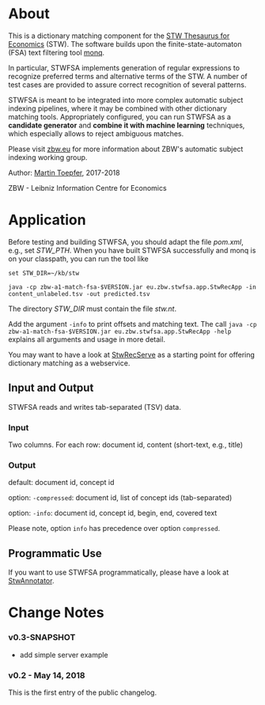 # About

This is a dictionary matching component for the [STW Thesaurus for Economics](http://zbw.eu/stw/version/latest/about) (STW).
The software builds upon the finite-state-automaton (FSA) text filtering tool [monq](https://github.com/HaraldKi/monqjfa).

In particular, STWFSA implements generation of regular expressions 
to recognize preferred terms and alternative terms of the STW.
A number of test cases are provided to assure correct recognition of several
patterns.

STWFSA is meant to be integrated into more complex automatic
subject indexing pipelines, where it may be combined with other dictionary
matching tools.
Appropriately configured, you can run STWFSA as a __candidate generator__ and 
__combine it with machine learning__ techniques, which especially allows to reject ambiguous matches.

Please visit [zbw.eu](https://www.zbw.eu) for more information about ZBW's automatic subject indexing working group.

Author: [Martin Toepfer](https://www.zbw.eu/de/forschung/science-2-0/martin-toepfer/), 2017-2018

ZBW - Leibniz Information Centre for Economics

# Application

Before testing and building STWFSA, you should adapt the file *pom.xml*, e.g., set *STW_PTH*.
When you have built STWFSA successfully and monq is on your classpath, you can run the tool like

```
set STW_DIR=~/kb/stw

java -cp zbw-a1-match-fsa-$VERSION.jar eu.zbw.stwfsa.app.StwRecApp -in content_unlabeled.tsv -out predicted.tsv
```

The directory *STW_DIR* must contain the file _stw.nt_.

Add the argument `-info` to print offsets and matching text. The call
`java -cp zbw-a1-match-fsa-$VERSION.jar eu.zbw.stwfsa.app.StwRecApp -help`
explains all arguments and usage in more detail.

You may want to have a look at [StwRecServe](src/main/java/eu/zbw/stwfsa/app/StwRecServe.java) as a starting point
for offering dictionary matching as a webservice. 

## Input and Output

STWFSA reads and writes tab-separated (TSV) data.

### Input

Two columns. For each row: document id, content (short-text, e.g., title)

### Output

default: document id, concept id

option: `-compressed`: document id, list of concept ids (tab-separated)

option: `-info`:  document id, concept id, begin, end, covered text

Please note, option `info` has precedence over option `compressed`.

## Programmatic Use

If you want to use STWFSA programmatically, please have a look at [StwAnnotator](src/main/java/eu/zbw/stwfsa/annotator/StwAnnotator.java).

# Change Notes

### v0.3-SNAPSHOT

- add simple server example

### v0.2 - May 14, 2018

This is the first entry of the public changelog.

